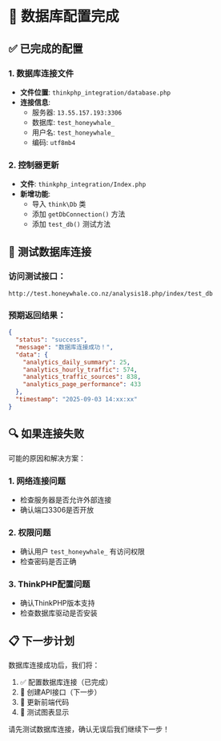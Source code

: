 # 🔧 数据库配置完成

## ✅ 已完成的配置

### 1. 数据库连接文件
- **文件位置**: `thinkphp_integration/database.php`
- **连接信息**: 
  - 服务器: `13.55.157.193:3306`
  - 数据库: `test_honeywhale_`
  - 用户名: `test_honeywhale_`
  - 编码: `utf8mb4`

### 2. 控制器更新
- **文件**: `thinkphp_integration/Index.php`
- **新增功能**:
  - 导入 `think\Db` 类
  - 添加 `getDbConnection()` 方法
  - 添加 `test_db()` 测试方法

## 🧪 测试数据库连接

### 访问测试接口：
```
http://test.honeywhale.co.nz/analysis18.php/index/test_db
```

### 预期返回结果：
```json
{
  "status": "success",
  "message": "数据库连接成功！",
  "data": {
    "analytics_daily_summary": 25,
    "analytics_hourly_traffic": 574,
    "analytics_traffic_sources": 838,
    "analytics_page_performance": 433
  },
  "timestamp": "2025-09-03 14:xx:xx"
}
```

## 🔍 如果连接失败

可能的原因和解决方案：

### 1. 网络连接问题
- 检查服务器是否允许外部连接
- 确认端口3306是否开放

### 2. 权限问题
- 确认用户 `test_honeywhale_` 有访问权限
- 检查密码是否正确

### 3. ThinkPHP配置问题
- 确认ThinkPHP版本支持
- 检查数据库驱动是否安装

## 📋 下一步计划

数据库连接成功后，我们将：
1. ✅ 配置数据库连接（已完成）
2. 🔄 创建API接口（下一步）
3. 🔄 更新前端代码
4. 🔄 测试图表显示

请先测试数据库连接，确认无误后我们继续下一步！